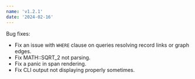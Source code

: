 ```yaml
---
name: 'v1.2.1'
date: '2024-02-16'
---
```


Bug fixes:
- Fix an issue with `WHERE` clause on queries resolving record links or graph edges.
- Fix MATH::SQRT_2 not parsing.
- Fix a panic in span rendering.
- Fix CLI output not displaying properly sometimes.
